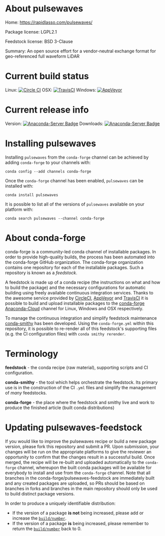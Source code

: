 About pulsewaves
================

Home: https://rapidlasso.com/pulsewaves/

Package license: LGPL2.1

Feedstock license: BSD 3-Clause

Summary: An open source effort for a vendor-neutral exchange format for geo-referenced full waveform LiDAR



Current build status
====================

Linux: [![Circle CI](https://circleci.com/gh/conda-forge/pulsewaves-feedstock.svg?style=shield)](https://circleci.com/gh/conda-forge/pulsewaves-feedstock)
OSX: [![TravisCI](https://travis-ci.org/conda-forge/pulsewaves-feedstock.svg?branch=master)](https://travis-ci.org/conda-forge/pulsewaves-feedstock)
Windows: [![AppVeyor](https://ci.appveyor.com/api/projects/status/github/conda-forge/pulsewaves-feedstock?svg=True)](https://ci.appveyor.com/project/conda-forge/pulsewaves-feedstock/branch/master)

Current release info
====================
Version: [![Anaconda-Server Badge](https://anaconda.org/conda-forge/pulsewaves/badges/version.svg)](https://anaconda.org/conda-forge/pulsewaves)
Downloads: [![Anaconda-Server Badge](https://anaconda.org/conda-forge/pulsewaves/badges/downloads.svg)](https://anaconda.org/conda-forge/pulsewaves)

Installing pulsewaves
=====================

Installing `pulsewaves` from the `conda-forge` channel can be achieved by adding `conda-forge` to your channels with:

```
conda config --add channels conda-forge
```

Once the `conda-forge` channel has been enabled, `pulsewaves` can be installed with:

```
conda install pulsewaves
```

It is possible to list all of the versions of `pulsewaves` available on your platform with:

```
conda search pulsewaves --channel conda-forge
```


About conda-forge
=================

conda-forge is a community-led conda channel of installable packages.
In order to provide high-quality builds, the process has been automated into the
conda-forge GitHub organization. The conda-forge organization contains one repository
for each of the installable packages. Such a repository is known as a *feedstock*.

A feedstock is made up of a conda recipe (the instructions on what and how to build
the package) and the necessary configurations for automatic building using freely
available continuous integration services. Thanks to the awesome service provided by
[CircleCI](https://circleci.com/), [AppVeyor](http://www.appveyor.com/)
and [TravisCI](https://travis-ci.org/) it is possible to build and upload installable
packages to the [conda-forge](https://anaconda.org/conda-forge)
[Anaconda-Cloud](http://docs.anaconda.org/) channel for Linux, Windows and OSX respectively.

To manage the continuous integration and simplify feedstock maintenance
[conda-smithy](http://github.com/conda-forge/conda-smithy) has been developed.
Using the ``conda-forge.yml`` within this repository, it is possible to re-render all of
this feedstock's supporting files (e.g. the CI configuration files) with ``conda smithy rerender``.


Terminology
===========

**feedstock** - the conda recipe (raw material), supporting scripts and CI configuration.

**conda-smithy** - the tool which helps orchestrate the feedstock.
                   Its primary use is in the construction of the CI ``.yml`` files
                   and simplify the management of *many* feedstocks.

**conda-forge** - the place where the feedstock and smithy live and work to
                  produce the finished article (built conda distributions)


Updating pulsewaves-feedstock
=============================

If you would like to improve the pulsewaves recipe or build a new
package version, please fork this repository and submit a PR. Upon submission,
your changes will be run on the appropriate platforms to give the reviewer an
opportunity to confirm that the changes result in a successful build. Once
merged, the recipe will be re-built and uploaded automatically to the
`conda-forge` channel, whereupon the built conda packages will be available for
everybody to install and use from the `conda-forge` channel.
Note that all branches in the conda-forge/pulsewaves-feedstock are
immediately built and any created packages are uploaded, so PRs should be based
on branches in forks and branches in the main repository should only be used to
build distinct package versions.

In order to produce a uniquely identifiable distribution:
 * If the version of a package **is not** being increased, please add or increase
   the [``build/number``](http://conda.pydata.org/docs/building/meta-yaml.html#build-number-and-string).
 * If the version of a package **is** being increased, please remember to return
   the [``build/number``](http://conda.pydata.org/docs/building/meta-yaml.html#build-number-and-string)
   back to 0.
